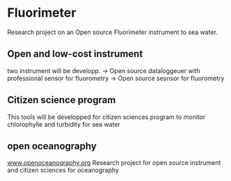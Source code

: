 # Fluorimeter

Research project on an Open source Fluorimeter instrument to sea water.

## Open and low-cost instrument
two instrument will be developp.
-> Open source dataloggeuer with professional sensor for fluorometry
-> Open source sesnsor for fluorometry

## Citizen science program
This tools will be developped for citizen sciences program to monitor chlorophylle and turbidity for sea water

## open oceanography
www.openoceanography.org
Research project for open source instrument and citizen sciences for oceanography
